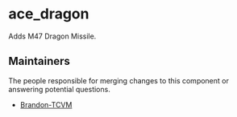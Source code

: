 ace_dragon
===================

Adds M47 Dragon Missile.


## Maintainers

The people responsible for merging changes to this component or answering potential questions.

- [Brandon-TCVM](https://github.com/TheCandianVendingMachine)

